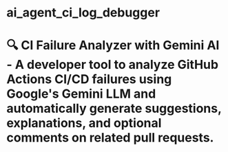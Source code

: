 # ai_agent_ci_log_debugger
# 🔍 CI Failure Analyzer with Gemini AI - A developer tool to **analyze GitHub Actions CI/CD failures** using Google's **Gemini LLM** and automatically generate suggestions, explanations, and optional comments on related pull requests. 
